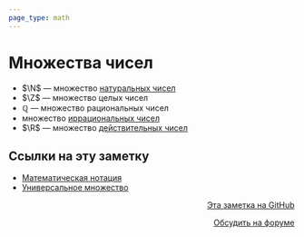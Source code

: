 ```yaml
---
page_type: math
---
```

# Множества чисел

* $\N$ — множество [натуральных чисел](20221108225922.md)
* $\Z$ — множество целых чисел
* $\mathbb{Q}$ — множество рациональных чисел
* множество [иррациональных чисел](20221030231804.md)
* $\R$ — множество [действительных чисел](20221030231807.md)



## Ссылки на эту заметку

* [Математическая нотация](20221031225417.md)
* [Универсальное множество](20221102001903.md)


<p v-pre style="text-align: right">
  <a href="https://github.com/Kverde/algorithms/blob/main/source/20221030192444.md" target="_blank">
  Эта заметка на GitHub
  </a>
</p>



<p v-pre style="text-align: right">
  <a href="https://discourse.comtext.space/new-topic?title=%D0%9C%D0%BD%D0%BE%D0%B6%D0%B5%D1%81%D1%82%D0%B2%D0%B0%20%D1%87%D0%B8%D1%81%D0%B5%D0%BB&body=&category=algorithm" target="_blank">
  Обсудить на форуме
  </a>
</p>
